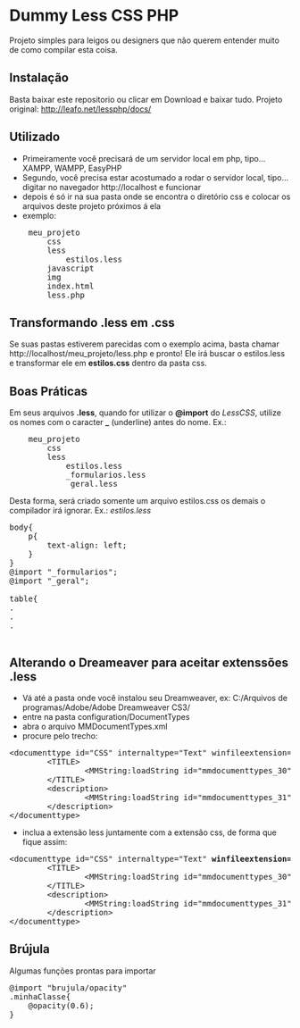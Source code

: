 # Dummy Less CSS PHP

Projeto simples para leigos ou designers que não querem entender muito de como compilar esta coisa.


## Instalação
Basta baixar este repositorio ou clicar em Download e baixar tudo.
Projeto original: http://leafo.net/lessphp/docs/

## Utilizado
- Primeiramente você precisará de um servidor local em php, tipo... XAMPP, WAMPP, EasyPHP
- Segundo, você precisa estar acostumado a rodar o servidor local, tipo... digitar no navegador http://localhost e funcionar
- depois é só ir na sua pasta onde se encontra o diretório css e colocar os arquivos deste projeto próximos á ela
- exemplo:
<pre>
    meu_projeto
        css
        less
            estilos.less
        javascript
        img
        index.html
        less.php
</pre>

## Transformando .less em .css

Se suas pastas estiverem parecidas com o exemplo acima, basta chamar http://localhost/meu_projeto/less.php e pronto! Ele irá buscar o estilos.less e transformar ele em <b>estilos.css</b> dentro da pasta css.

## Boas Práticas

Em seus arquivos <b>.less</b>, quando for utilizar o <b>@import</b> do <i>LessCSS</i>, utilize os nomes com o caracter <b>_</b> (underline) antes do nome. Ex.:
<pre>
    meu_projeto
        css
        less
            estilos.less
            _formularios.less
            _geral.less
</pre>
Desta forma, será criado somente um arquivo estilos.css os demais o compilador irá ignorar. Ex.:
<i>estilos.less</i>
<pre>
body{
    p{
        text-align: left;
    }
}
@import "_formularios";
@import "_geral";

table{
.
.
.

</pre>

## Alterando o Dreameaver para aceitar extenssões .less

- Vá até a pasta onde você instalou seu Dreamweaver, ex: C:/Arquivos de programas/Adobe/Adobe Dreamweaver CS3/
- entre na pasta configuration/DocumentTypes
- abra o arquivo MMDocumentTypes.xml
- procure pelo trecho:
<pre>
&lt;documenttype id="CSS" internaltype="Text" winfileextension="css" macfileextension="css" file="Default.css" writebyteordermark="false"&gt;
        &lt;TITLE&gt;
                &lt;MMString:loadString id="mmdocumenttypes_30" /&gt;
        &lt;/TITLE&gt;
        &lt;description&gt;
                &lt;MMString:loadString id="mmdocumenttypes_31" /&gt;
        &lt;/description&gt;
&lt;/documenttype&gt;
</pre>
- inclua a extensão less juntamente com a extensão css, de forma que fique assim:
<pre>
&lt;documenttype id="CSS" internaltype="Text" <b>winfileextension="css,less" macfileextension="css,less"</b> file="Default.css" writebyteordermark="false"&gt;
        &lt;TITLE&gt;
                &lt;MMString:loadString id="mmdocumenttypes_30" /&gt;
        &lt;/TITLE&gt;
        &lt;description&gt;
                &lt;MMString:loadString id="mmdocumenttypes_31" /&gt;
        &lt;/description&gt;
&lt;/documenttype&gt;
</pre>

## Brújula

Algumas funções prontas para importar

<pre>
@import "brujula/opacity"
.minhaClasse{
    @opacity(0.6);
}
</pre>